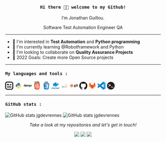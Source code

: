 <h4 align="center">
  <samp>Hi there 👋🏾  welcome to my Github!</samp>
</h4>
<p align="center">I’m Jonathan Guillou.</p>
<p align="center">Software Test Automation Engineer QA</p>

---

* 👀 I'm interested in **Test Automation** and **Python programming**
* 🌱 I'm currently learning @Robotframework and Python
* 💞️ I'm looking to collaborate on **Quality Assurance Projects**
* 🥅 2022 Goals: Create more Open Source projects

---

<h4 >
  <samp>My languages and tools :</samp>
</h4>

<img alt="robotframework" width="26px" src="Img/ROBOTFRAMEWORK.png" />
<img alt="python" width="26px" src="https://raw.githubusercontent.com/github/explore/80688e429a7d4ef2fca1e82350fe8e3517d3494d/topics/python/python.png" />
<img alt="django" width="26px" src="https://raw.githubusercontent.com/github/explore/80688e429a7d4ef2fca1e82350fe8e3517d3494d/topics/django/django.png" />
<img alt="html" width="26px" src="https://raw.githubusercontent.com/github/explore/80688e429a7d4ef2fca1e82350fe8e3517d3494d/topics/html/html.png" />
<img alt="css" width="26px" src="https://raw.githubusercontent.com/github/explore/80688e429a7d4ef2fca1e82350fe8e3517d3494d/topics/css/css.png" />
<img alt="docker" width="26px" src="https://raw.githubusercontent.com/github/explore/80688e429a7d4ef2fca1e82350fe8e3517d3494d/topics/docker/docker.png" />
<img alt="mysql" width="26px" src="https://raw.githubusercontent.com/github/explore/80688e429a7d4ef2fca1e82350fe8e3517d3494d/topics/mysql/mysql.png" />
<img alt="git" width="26px" src="https://raw.githubusercontent.com/github/explore/80688e429a7d4ef2fca1e82350fe8e3517d3494d/topics/git/git.png" />
<img alt="github" width="26px" src="https://raw.githubusercontent.com/github/explore/78df643247d429f6cc873026c0622819ad797942/topics/github/github.png" />
<img alt="gitlab" width="26px" src="Img/GITLAB.png" />
<img alt="visual studio code" width="26px" src="https://raw.githubusercontent.com/github/explore/80688e429a7d4ef2fca1e82350fe8e3517d3494d/topics/visual-studio-code/visual-studio-code.png" />
<img alt="terminal" width="26px" src="https://raw.githubusercontent.com/github/explore/80688e429a7d4ef2fca1e82350fe8e3517d3494d/topics/terminal/terminal.png" />


---

<h4 >
  <samp>GitHub stats :</samp>
</h4>

![GitHub stats jgdevrennes](https://github-readme-stats.vercel.app/api?username=jgdevrennes&show_icons=false)
![GitHub stats jgdevrennes](https://github-readme-stats.vercel.app/api/top-langs/?username=jgdevrennes&hide=css&layout=compact)

<p align="center">
  <i>Take a look at my repositories and let's get in touch!</i>

<p align="center">
<a href= "https://www.linkedin.com/in/johnguillou/"><img src="https://img.icons8.com/material-outlined/30/000000/linkedin.png"/></a>
<a href= "https://twitter.com/Guilloujohn"><img src="https://img.icons8.com/material-outlined/30/000000/twitter.png"/></a>
<a href= "https://jgdevrennes.github.io/RF-Resources/"><img src="https://img.icons8.com/material-outlined/27/000000/geography.png"/></a>
</p>
